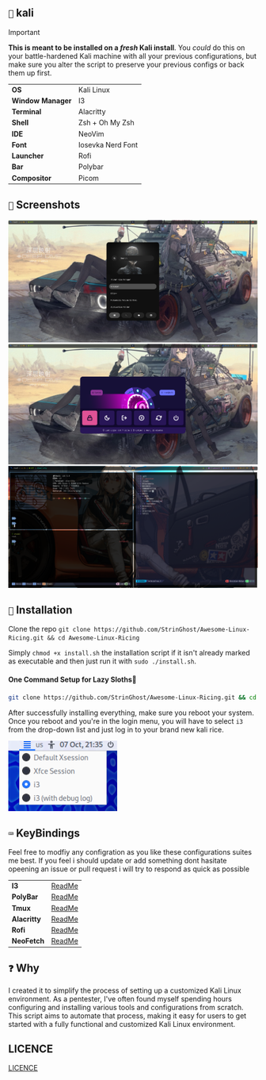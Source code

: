 ## `🐲` kali

>[!Important]
>**This is meant to be installed on a _fresh_ Kali install**. You _could_ do this on your battle-hardened Kali machine with all your previous configurations, but make sure you alter the script to preserve your previous configs or back them up first. 

<table>
    <tr>
        <td><b>OS</b></td>
        <td>Kali Linux</td>
    </tr>
    <tr>
        <td><b>Window Manager</b></td>
        <td>I3</td>
    </tr>
    <tr>
        <td><b>Terminal</b></td>
        <td>Alacritty</td>
    </tr>
    <tr>
        <td><b>Shell</b></td>
        <td>Zsh + Oh My Zsh</td>
    </tr>
    <tr>
        <td><b>IDE</b></td>
        <td>NeoVim</td>
    </tr>
    <tr>
        <td><b>Font</b></td>
        <td>Iosevka Nerd Font</td>
    </tr>
    <tr>
        <td><b>Launcher</b></td>
        <td>Rofi</td>
    </tr>
    <tr>
        <td><b>Bar</b></td>
        <td>Polybar</td>
    </tr>
    <tr>
        <td><b>Compositor</b></td>
        <td>Picom</td>
    </tr>
</table>

## `📸` Screenshots

![DMenu](Assets/DMenu.png)
![PMenu](Assets/PowerMenu.png)
![full](Assets/full.png)

## `💾` Installation
Clone the repo `git clone https://github.com/StrinGhost/Awesome-Linux-Ricing.git && cd Awesome-Linux-Ricing`

Simply `chmod +x install.sh` the installation script if it isn't already marked as executable and then just run it with `sudo ./install.sh`. 

#### One Command Setup for Lazy Sloths🦥
```bash
git clone https://github.com/StrinGhost/Awesome-Linux-Ricing.git && cd Awesome-Linux-Ricing && sudo chmod +x install.sh && sudo ./install.sh
```

After successfully installing everything, make sure you reboot your system.
Once you reboot and you're in the login menu, you will have to select `i3` from the drop-down list and just log in to your brand new kali rice.

![i3wm](Assets/i3wm.png)


## `⌨️` KeyBindings

Feel free to modfiy any configration as you like these configurations suites me best. If you feel i should update or add something dont hasitate opeening an issue or pull request i will try to respond as quick as possible

<table>
    <tr>
        <td><b>I3</b></td>
        <td><a href=config/i3>ReadMe</a></td>
    </tr>
    <tr>
        <td><b>PolyBar</b></td>
        <td><a href=config/polybar>ReadMe</a></td>
    </tr>
    <tr>
        <td><b>Tmux</b></td>
        <td><a href=config/tmux>ReadMe</a></td>
    </tr>
    <tr>
        <td><b>Alacritty</b></td>
        <td><a href=config/alacritty>ReadMe</a></td>
    </tr>
    <tr>
        <td><b>Rofi</b></td>
        <td><a href=config/rofi>ReadMe</a></td>
    </tr>
    <tr>
        <td><b>NeoFetch</b></td>
        <td><a href=config/neofetch>ReadMe</a></td>
    </tr>
</table>

## `❓` Why
I created it to simplify the process of setting up a customized Kali Linux environment. As a pentester, I've often found myself spending hours configuring and installing various tools and configurations from scratch. This script aims to automate that process, making it easy for users to get started with a fully functional and customized Kali Linux environment.

## LICENCE
[LICENCE](LICENCE)
